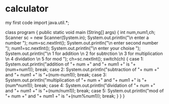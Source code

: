 # calculator
my first code 
import java.util.*;

class program
{
    public static void main (String[] args)
	{
		int num,num1,ch;
		Scanner sc = new Scanner(System.in);
		System.out.println("\n enter a number ");
		num=sc.nextInt();
		System.out.println("\n enter second number ");
		num1=sc.nextInt();
		System.out.println("\n enter your choise ");
		System.out.println("\n 1 for addition \n 2 for subtrction \n 3 for multiplication \n 4 dividation \n 5 for mod ");
		ch=sc.nextInt();
		switch(ch)
		{
			case 1: System.out.println("addition of "+ num +" and "+ num1 +" is "+(num+num1));
			break;
			case 2: System.out.println("subtraction of "+ num +" and "+ num1 +" is "+(num-num1));
			break;
			case 3: System.out.println("multiplication of "+ num +" and "+ num1 +" is "+(num*num1));
 			break;
 			case 4: System.out.println("dividation of "+ num +" and "+ num1 +" is "+(num/num1));
			break;
			case 5: System.out.println("mod of "+ num +" and "+ num1 +" is "+(num%num1));
			break;
		}
	}
}
